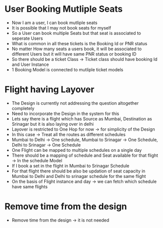 # User Booking Mutliple Seats
* Now I am a user, I can book mutliple seats
* It is possible that I may not  book seats for myself
* So a User can book multiple Seats but that seat is associated to seperate Users
* What is common in all these tickets is the Booking Id or PNR status
* No matter How many seats a users book, it will be associated to different Users but it will have same PNR status or booking ID
* So there should be a ticket Class -> Ticket class should have booking Id and User Instance
* 1 Booking Model is connected to mutliple ticket models

# Flight having Layover
* The Design is currently not addressing the question altogether completely
* Need to incorporate the Design in the system for this
* Lets say there is a flight which has Source as Mumbai, Destination as Srinagar but it is also laying over in delhi
* Layover is restricted to One Hop for now -> for simplicity of the Design
* In this case -> Treat all the routes as different schedules
* Mumbai to Delhi -> One schedule, Mumbai to Srinagar -> One Schedule, Delhi to Srinagar -> One Schedule
* One Flight can be mapped to multiple schedules on a single day
* There should be a mapping of schedule and Seat available for that flight -> In the schedule Model
* If I book a set in the flight in Mumbai to Srinagar Schedule
* For that flight there should be also be updation of seat capacity in Mumbai to Delhi and Delhi to srinagar schedule for the same flight
* On the basis of Flight instance and day -> we can fetch which schedule have same flights

# Remove time from the design
* Remove time from the design -> it is not needed
